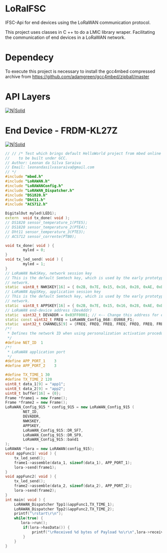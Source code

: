 # LoRaIFSC
IFSC-Api for end devices using the LoRaWAN communication protocol.

This project uses classes in C ++ to do a LMIC library wraper. Facilitating the communication of end devices in a LoRaWAN network.
# Dependecy 
To execute this project is necessary to install the gcc4mbed compressed archive from https://github.com/adamgreen/gcc4mbed/zipball/master

# API Layers

[![N|Solid](https://lh3.googleusercontent.com/-o5Myg76JNAA/WahF2GRoXCI/AAAAAAAAFiE/lxNsvZSHBU8XAhR97LtNPJcb8PPqVmdKACJoC/w530-h441-p-rw/camadas_plataformas.png)](https://nodesource.com/products/nsolid)

# End Device - FRDM-KL27Z
[![N|Solid](https://lh3.googleusercontent.com/-utC9pMVNQyg/WahHOrEzL0I/AAAAAAAAFik/Rw7j5JtRH2szlKYKPjTi4OnoWcZodg0JgCJoC/w530-h563-p-rw/frdm-kl27z.png)](https://nodesource.com/products/nsolid)

``` c++
// // /* Test which brings default HelloWorld project from mbed online compiler
//    to be built under GCC.
// Author: Leonan da Silva Saraiva 
// Email: leonandasilvasaraiva@gmail.com
// */
#include "mbed.h"
#include "LoRAWAN.h"
#include "LoRAWANConfig.h"
#include "LoRAWAN_Dispatcher.h"
#include "DS1820.h"
#include "Dht11.h"
#include "ACS712.h"

DigitalOut myled(LED1);
extern  void tx_done( void );
// DS1820 sensor_temperature_1(PTE5);
// DS1820 sensor_temperature_2(PTE4);
// Dht11 sensor_temperature_3(PTE3);
// ACS712 sensor_corrente(PTB0);

void tx_done( void ) {
        myled = 0;
}
void tx_led_send( void ) {
        myled = 1;
}
// LoRaWAN NwkSKey, network session key
// This is the default Semtech key, which is used by the early prototype TTN
// network.
static  uint8_t NWKSKEY[16] = { 0x2B, 0x7E, 0x15, 0x16, 0x28, 0xAE, 0xD2, 0xA6, 0xAB, 0xF7, 0x15, 0x88, 0x09, 0xCF, 0x4F, 0x3C };
// LoRaWAN AppSKey, application session key
// This is the default Semtech key, which is used by the early prototype TTN
// network.
static  uint8_t APPSKEY[16] = { 0x2B, 0x7E, 0x15, 0x16, 0x28, 0xAE, 0xD2, 0xA6, 0xAB, 0xF7, 0x15, 0x88, 0x09, 0xCF, 0x4F, 0x3C };
// LoRaWAN end-device address (DevAddr)
static  uint32_t DEVADDR = 0x03FF0001; // <-- Change this address for every node!
static const uint32_t FREQ = LoRaWAN_Config_868::EU868_F1;
static  uint32_t CHANNELS[9] = {FREQ, FREQ, FREQ, FREQ, FREQ, FREQ, FREQ, FREQ, FREQ}; // <-- Change this address for every node!
/*!
 * Defines the network ID when using personalization activation procedure
 */
#define NET_ID  1
/*!
 * LoRaWAN application port
 */
#define APP_PORT_1    3
#define APP_PORT_2    3

#define TX_TIME_1 30
#define TX_TIME_2 120
uint8_t data_1[9] = "app1";
uint8_t data_2[9] = "app2";
uint8_t buffer[16] = {0};
Frame *frame1 = new Frame();
Frame *frame2 = new Frame();
LoRaWAN_Config_915 * config_915 = new LoRaWAN_Config_915 ( 
        NET_ID,
        DEVADDR,
        NWKSKEY,
        APPSKEY,
        LoRaWAN_Config_915::DR_SF7,
        LoRaWAN_Config_915::DR_SF9,
        LoRaWAN_Config_915::band1
);
LoRAWAN *lora = new LoRAWAN(config_915);
void appFunc1( void ) {
    tx_led_send();
    frame1->assemble(data_1, sizeof(data_1), APP_PORT_1); 
    lora->send(frame1);  
}
void appFunc2( void ) {
    tx_led_send();
    frame2->assemble(data_2, sizeof(data_2), APP_PORT_2); 
    lora->send(frame2);  
}
int main( void ) {   
    LoRAWAN_Dispatcher Tpp1(&appFunc1,TX_TIME_1);
    LoRAWAN_Dispatcher Tpp2(&appFunc2,TX_TIME_2);      
    printf("\rstart\r\n");
    while(true) {
       lora->run();
        if(lora->hasData()) {
            printf("\rReceived %d bytes of Payload %s\r\n",lora->received(buffer),buffer);
        }
    }
}
```
